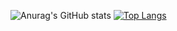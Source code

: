 ![Anurag's GitHub stats](https://github-readme-stats.vercel.app/api?username=snacktime81&show_icons=true&theme=buefy)
[![Top Langs](https://github-readme-stats.vercel.app/api/top-langs/?username=snacktime81&layout=compact)](https://github.com/anuraghazra/github-readme-stats)

<!--
**snacktime81/snacktime81** is a ✨ _special_ ✨ repository because its `README.md` (this file) appears on your GitHub profile.

Here are some ideas to get you started:

- 🔭 I’m currently working on ...
- 🌱 I’m currently learning ...
- 👯 I’m looking to collaborate on ...
- 🤔 I’m looking for help with ...
- 💬 Ask me about ...
- 📫 How to reach me: ...
- 😄 Pronouns: ...
- ⚡ Fun fact: ...
-->
